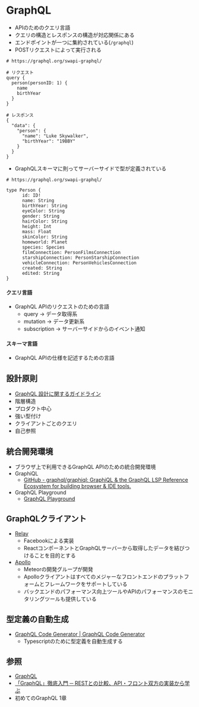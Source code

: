 # GraphQL
- APIのためのクエリ言語
- クエリの構造とレスポンスの構造が対応関係にある
- エンドポイントが一つに集約されている(`/graphql`)
- POSTリクエストによって実行される

```
# https://graphql.org/swapi-graphql/

# リクエスト
query {
  person(personID: 1) {
    name
    birthYear
  }
}

# レスポンス
{
  "data": {
    "person": {
      "name": "Luke Skywalker",
      "birthYear": "19BBY"
    }
  }
}
```

- GraphQLスキーマに則ってサーバーサイドで型が定義されている

```
# https://graphql.org/swapi-graphql/

type Person {
      id: ID!
      name: String
      birthYear: String
      eyeColor: String
      gender: String
      hairColor: String
      height: Int
      mass: Float
      skinColor: String
      homeworld: Planet
      species: Species
      filmConnection: PersonFilmsConnection
      starshipConnection: PersonStarshipConnection
      vehicleConnection: PersonVehiclesConnection
      created: String
      edited: String
}
```

#### クエリ言語
- GraphQL APIのリクエストのための言語
  - query -> データ取得系
  - mutation -> データ更新系
  - subscription -> サーバーサイドからのイベント通知

#### スキーマ言語
- GraphQL APIの仕様を記述するための言語

## 設計原則
- [GraphQL 設計に関するガイドライン](http://spec.graphql.org/June2018/#sec-Overview)
- 階層構造
- プロダクト中心
- 強い型付け
- クライアントごとのクエリ
- 自己参照

## 統合開発環境
- ブラウザ上で利用できるGraphQL APIのための統合開発環境
- GraphiQL
  - [GitHub - graphql/graphiql: GraphiQL & the GraphQL LSP Reference Ecosystem for building browser & IDE tools.](https://github.com/graphql/graphiql)
- GraphQL Playground
  - [GraphQL Playground](https://www.graphqlbin.com/v2/new)

## GraphQLクライアント
- [Relay](https://facebook.github.io/relay/)
  - Facebookによる実装
  - ReactコンポーネントとGraphQLサーバーから取得したデータを結びつけることを目的とする
- [Apollo](https://www.apollographql.com/)
  - Meteorの開発グループが開発
  - Apolloクライアントはすべてのメジャーなフロントエンドのプラットフォームとフレームワークをサポートしている
  - バックエンドのパフォーマンス向上ツールやAPIのパフォーマンスのモニタリングツールも提供している

## 型定義の自動生成
- [GraphQL Code Generator | GraphQL Code Generator](https://graphql-code-generator.com/)
  - Typescriptのために型定義を自動生成する

## 参照
- [GraphQL](https://graphql.org/)
- [「GraphQL」徹底入門 ─ RESTとの比較、API・フロント双方の実装から学ぶ](https://employment.en-japan.com/engineerhub/entry/2018/12/26/103000)
- 初めてのGraphQL 1章
